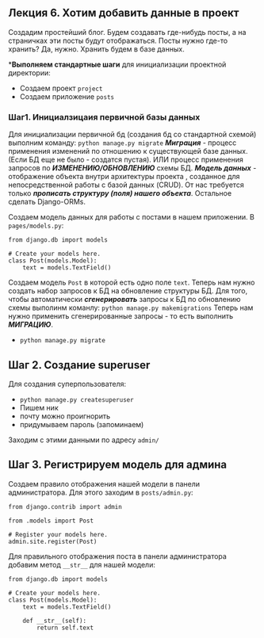## Лекция 6. Хотим добавить данные в проект
Создадим простейший блог. 
Будем создавать где-нибудь посты, а на страничках эти посты будут отображаться.
Посты нужно где-то хранить? Да, нужно. Хранить будем в базе данных.

***Выполняем стандартные шаги** для инициализации проектной директории:
* Создаем проект ```project```
* Создаем приложение ```posts```

### Шаг1. Инициалзицаия первичной базы данных
Для инициализации первичной бд (создания бд со стандартной схемой) выполним команду:
```python manage.py migrate``` 
***Миграция*** - процесс применения изменений по отношению к существующей базе данных. (Если БД еще не было - создатся пустая). ИЛИ процесс применения запросов по ***ИЗМЕНЕНИЮ/ОБНОВЛЕНИЮ*** схемы БД.
***Модель данных*** - отображение объекта внутри архитектуры проекта , созданное для непосредственной работы с базой данных (CRUD). От нас требуется только ***прописать структуру (поля) нашего объекта***. Остальное сделать Django-ORMs.

Создаем модель данных для работы с постами в нашем приложении.
В ```pages/models.py```:
```
from django.db import models

# Create your models here.
class Post(models.Model):
    text = models.TextField()

```
Создаем модель ```Post``` в которой есть одно поле ```text```.
Теперь нам нужно создать набор запросов к БД на обновление структуры БД.
Для того, чтобы автоматически ***сгенерировать*** запросы к БД по обновлению схемы выполинм команлу:
```python manage.py makemigrations```
Теперь нам нужно применить сгенерированные запросы - то есть выполнить ***МИГРАЦИЮ***.
* ```python manage.py migrate``` 

## Шаг 2. Создание superuser
Для создания суперпользователя:
* ```python manage.py createsuperuser```
* Пишем ник
* почту можно проигнорить
* придумываем пароль (запоминаем)

Заходим с этими данными по адресу ```admin/```

## Шаг 3. Регистрируем модель для админа
Создаем правило отображения нашей модели в панели администратора. Для этого заходим в 
```posts/admin.py```:
```
from django.contrib import admin

from .models import Post

# Register your models here.
admin.site.register(Post)
```

Для правильного отображения поста в панели администратора добавим метод ```__str__``` для нашей модели:

```
from django.db import models

# Create your models here.
class Post(models.Model):
    text = models.TextField()

    def __str__(self):
        return self.text
```